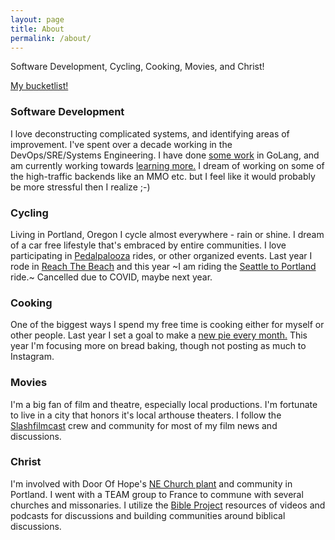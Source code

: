 ```yaml
---
layout: page
title: About
permalink: /about/
---
```

Software Development, Cycling, Cooking, Movies, and Christ!

[My bucketlist!](/bucketlist)

### Software Development
I love deconstructing complicated systems, and identifying areas of improvement. I've spent over a decade working in the DevOps/SRE/Systems Engineering. I have done [some work](https://appsaloon.be/blog/service-webhooks-in-portainer/) in GoLang, and am currently working towards [learning more.](https://www.youtube.com/playlist?list=PLDZujg-VgQlZUy1iCqBbe5faZLMkA3g2x) I dream of working on some of the high-traffic backends like an MMO etc. but I feel like it would probably be more stressful then I realize ;-)

### Cycling
Living in Portland, Oregon I cycle almost everywhere - rain or shine. I dream of a car free lifestyle that's embraced by entire communities. I love participating in [Pedalpalooza](https://www.shift2bikes.org/pedalpalooza-calendar/) rides, or other organized events. Last year I rode in [Reach The Beach](https://action.lung.org/site/TR?fr_id=18621&pg=entry) and this year ~I am riding the [Seattle to Portland](https://www.cascade.org/rides-and-events/kaiser-permanente-seattle-portland-presented-alaska-airlines) ride.~ Cancelled due to COVID, maybe next year.

### Cooking
One of the biggest ways I spend my free time is cooking either for myself or other people. Last year I set a goal to make a [new pie every month.](https://www.instagram.com/explore/tags/piesofoverlook/) This year I'm focusing more on bread baking, though not posting as much to Instagram.

### Movies
I'm a big fan of film and theatre, especially local productions. I'm fortunate to live in a city that honors it's local arthouse theaters. I follow the [Slashfilmcast](https://www.slashfilm.com/category/features/slashfilmcast/) crew and community for most of my film news and discussions.

### Christ
I'm involved with Door Of Hope's [NE Church plant](https://www.doorofhopene.org/) and community in Portland. I went with a TEAM group to France to commune with several churches and missonaries. I utilize the [Bible Project](https://bibleproject.com/) resources of videos and podcasts for discussions and building communities around biblical discussions. 
